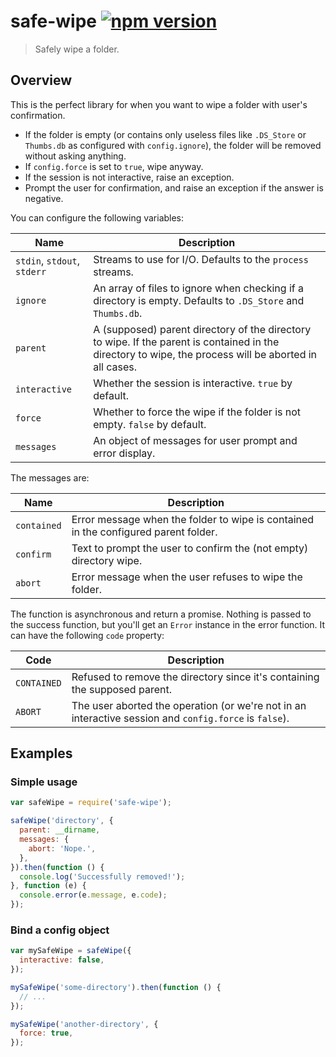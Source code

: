 # safe-wipe [![npm version](http://img.shields.io/npm/v/safe-wipe.svg?style=flat-square)](https://www.npmjs.org/package/safe-wipe)

> Safely wipe a folder.

Overview
--------

This is the perfect library for when you want to wipe a folder with
user's confirmation.

* If the folder is empty (or contains only useless files like
  `.DS_Store` or `Thumbs.db` as configured with `config.ignore`), the
  folder will be removed without asking anything.
* If `config.force` is set to `true`, wipe anyway.
* If the session is not interactive, raise an exception.
* Prompt the user for confirmation, and raise an exception if the answer
  is negative.

You can configure the following variables:

| Name | Description |
| ---- | ----------- |
| `stdin`, `stdout`, `stderr` | Streams to use for I/O. Defaults to the `process` streams. |
| `ignore` | An array of files to ignore when checking if a directory is empty. Defaults to `.DS_Store` and `Thumbs.db`. |
| `parent` | A (supposed) parent directory of the directory to wipe. If the parent is contained in the directory to wipe, the process will be aborted in all cases. |
| `interactive` | Whether the session is interactive. `true` by default. |
| `force` | Whether to force the wipe if the folder is not empty. `false` by default. |
| `messages` | An object of messages for user prompt and error display. |

The messages are:

| Name | Description |
| ---- | ----------- |
| `contained` | Error message when the folder to wipe is contained in the configured parent folder. |
| `confirm` | Text to prompt the user to confirm the (not empty) directory wipe. |
| `abort` | Error message when the user refuses to wipe the folder. |

The function is asynchronous and return a promise. Nothing is passed to
the success function, but you'll get an `Error` instance in the error
function. It can have the following `code` property:

| Code | Description |
| ---- | ----------- |
| `CONTAINED` | Refused to remove the directory since it's containing the supposed parent. |
| `ABORT` | The user aborted the operation (or we're not in an interactive session and `config.force` is `false`). |

Examples
--------

### Simple usage

```js
var safeWipe = require('safe-wipe');

safeWipe('directory', {
  parent: __dirname,
  messages: {
    abort: 'Nope.',
  },
}).then(function () {
  console.log('Successfully removed!');
}, function (e) {
  console.error(e.message, e.code);
});
```

### Bind a config object

```js
var mySafeWipe = safeWipe({
  interactive: false,
});

mySafeWipe('some-directory').then(function () {
  // ...
});

mySafeWipe('another-directory', {
  force: true,
});
```

